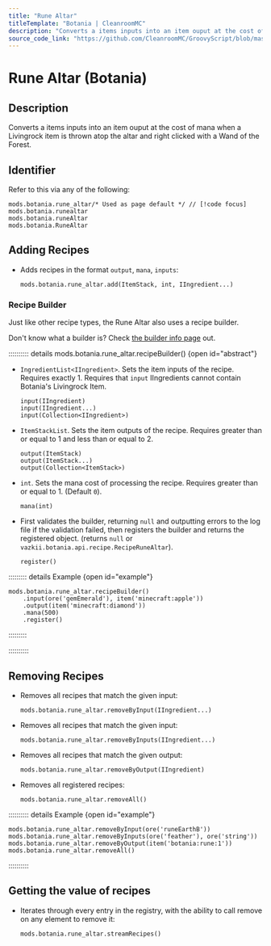 ```yaml
---
title: "Rune Altar"
titleTemplate: "Botania | CleanroomMC"
description: "Converts a items inputs into an item ouput at the cost of mana when a Livingrock item is thrown atop the altar and right clicked with a Wand of the Forest."
source_code_link: "https://github.com/CleanroomMC/GroovyScript/blob/master/src/main/java/com/cleanroommc/groovyscript/compat/mods/botania/RuneAltar.java"
---
```


# Rune Altar (Botania)

## Description

Converts a items inputs into an item ouput at the cost of mana when a Livingrock item is thrown atop the altar and right clicked with a Wand of the Forest.

## Identifier

Refer to this via any of the following:

```groovy:no-line-numbers {1}
mods.botania.rune_altar/* Used as page default */ // [!code focus]
mods.botania.runealtar
mods.botania.runeAltar
mods.botania.RuneAltar
```


## Adding Recipes

- Adds recipes in the format `output`, `mana`, `inputs`:

    ```groovy:no-line-numbers
    mods.botania.rune_altar.add(ItemStack, int, IIngredient...)
    ```


### Recipe Builder

Just like other recipe types, the Rune Altar also uses a recipe builder.

Don't know what a builder is? Check [the builder info page](../../../groovy/builder.md) out.

:::::::::: details mods.botania.rune_altar.recipeBuilder() {open id="abstract"}
- `IngredientList<IIngredient>`. Sets the item inputs of the recipe. Requires exactly 1. Requires that `input` IIngredients cannot contain Botania's Livingrock Item.

    ```groovy:no-line-numbers
    input(IIngredient)
    input(IIngredient...)
    input(Collection<IIngredient>)
    ```

- `ItemStackList`. Sets the item outputs of the recipe. Requires greater than or equal to 1 and less than or equal to 2.

    ```groovy:no-line-numbers
    output(ItemStack)
    output(ItemStack...)
    output(Collection<ItemStack>)
    ```

- `int`. Sets the mana cost of processing the recipe. Requires greater than or equal to 1. (Default `0`).

    ```groovy:no-line-numbers
    mana(int)
    ```

- First validates the builder, returning `null` and outputting errors to the log file if the validation failed, then registers the builder and returns the registered object. (returns `null` or `vazkii.botania.api.recipe.RecipeRuneAltar`).

    ```groovy:no-line-numbers
    register()
    ```

::::::::: details Example {open id="example"}
```groovy:no-line-numbers
mods.botania.rune_altar.recipeBuilder()
    .input(ore('gemEmerald'), item('minecraft:apple'))
    .output(item('minecraft:diamond'))
    .mana(500)
    .register()
```

:::::::::

::::::::::

## Removing Recipes

- Removes all recipes that match the given input:

    ```groovy:no-line-numbers
    mods.botania.rune_altar.removeByInput(IIngredient...)
    ```

- Removes all recipes that match the given input:

    ```groovy:no-line-numbers
    mods.botania.rune_altar.removeByInputs(IIngredient...)
    ```

- Removes all recipes that match the given output:

    ```groovy:no-line-numbers
    mods.botania.rune_altar.removeByOutput(IIngredient)
    ```

- Removes all registered recipes:

    ```groovy:no-line-numbers
    mods.botania.rune_altar.removeAll()
    ```

:::::::::: details Example {open id="example"}
```groovy:no-line-numbers
mods.botania.rune_altar.removeByInput(ore('runeEarthB'))
mods.botania.rune_altar.removeByInputs(ore('feather'), ore('string'))
mods.botania.rune_altar.removeByOutput(item('botania:rune:1'))
mods.botania.rune_altar.removeAll()
```

::::::::::

## Getting the value of recipes

- Iterates through every entry in the registry, with the ability to call remove on any element to remove it:

    ```groovy:no-line-numbers
    mods.botania.rune_altar.streamRecipes()
    ```
